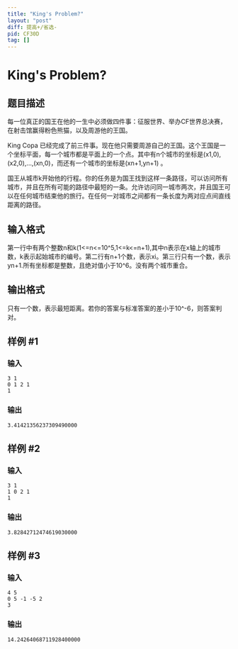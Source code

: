 ```yaml
---
title: "King's Problem?"
layout: "post"
diff: 提高+/省选-
pid: CF30D
tag: []
---
```


# King's Problem?

## 题目描述

每一位真正的国王在他的一生中必须做四件事：征服世界、举办CF世界总决赛，在射击馆赢得粉色熊猫，以及周游他的王国。

King Copa 已经完成了前三件事。现在他只需要周游自己的王国。这个王国是一个坐标平面，每一个城市都是平面上的一个点。其中有n个城市的坐标是(x1​,0),(x2,0),...,(xn​,0)，而还有一个城市的坐标是(xn+1​,yn+1​) 。

国王从城市k开始他的行程。你的任务是为国王找到这样一条路径，可以访问所有城市，并且在所有可能的路径中最短的一条。允许访问同一城市两次，并且国王可以在任何城市结束他的旅行。在任何一对城市之间都有一条长度为两对应点间直线距离的路径。

## 输入格式

第一行中有两个整数n和k(1<=n<=10^5,1<=k<=n+1),其中n表示在x轴上的城市数，k表示起始城市的编号。第二行有n+1个数，表示xi。第三行只有一个数，表示yn+1.所有坐标都是整数，且绝对值小于10^6。没有两个城市重合。

## 输出格式

只有一个数，表示最短距离。若你的答案与标准答案的差小于10^-6，则答案判对。

## 样例 #1

### 输入

```
3 1
0 1 2 1
1

```

### 输出

```
3.41421356237309490000
```

## 样例 #2

### 输入

```
3 1
1 0 2 1
1

```

### 输出

```
3.82842712474619030000
```

## 样例 #3

### 输入

```
4 5
0 5 -1 -5 2
3

```

### 输出

```
14.24264068711928400000
```

